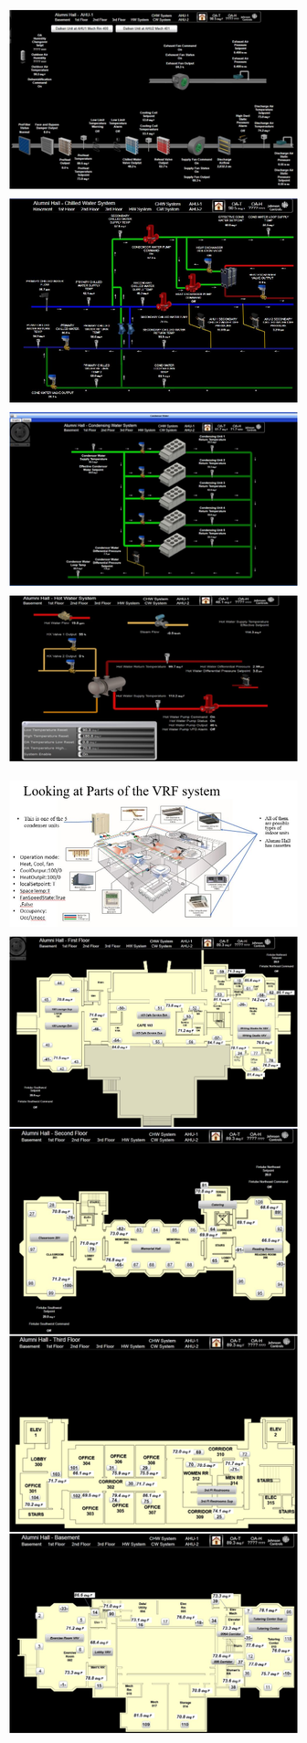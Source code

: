 ![](https://github.com/AvisekNaug/Hybrid_System/blob/master/SystemPictures/AirHandlingUnit1_SummerConditions.JPG)

![](https://github.com/AvisekNaug/Hybrid_System/blob/master/SystemPictures/Chilled%20Water%20System-SummerConditions.JPG)

![](https://github.com/AvisekNaug/Hybrid_System/blob/master/SystemPictures/Condensers%20for%20VRF.jpg)

![](https://github.com/AvisekNaug/Hybrid_System/blob/master/SystemPictures/Hot%20Water%20System.jpg)

![]()
![](https://github.com/AvisekNaug/Hybrid_System/blob/master/SystemPictures/VRF%20system.JPG)

![](https://github.com/AvisekNaug/Hybrid_System/blob/master/SystemPictures/AlumniHall%201st%20floor.JPG)
![](https://github.com/AvisekNaug/Hybrid_System/blob/master/SystemPictures/AlumniHall%202nd%20floor.JPG)
![](https://github.com/AvisekNaug/Hybrid_System/blob/master/SystemPictures/AlumniHall%203rd%20floor.JPG)
![](https://github.com/AvisekNaug/Hybrid_System/blob/master/SystemPictures/AlumniHall%20Basement.JPG)
![]()
